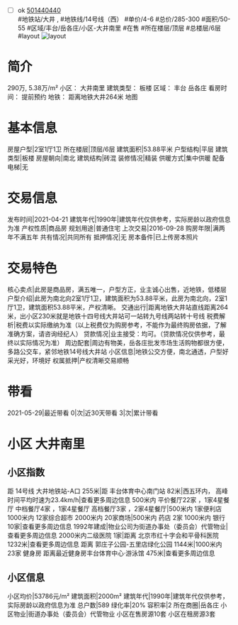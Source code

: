 - [ ] ok [501440440](https://bj.5i5j.com/ershoufang/501440440.html)  
 #地铁站/大井 ,  #地铁线/14号线（西）
#单价/4-6 #总价/285-300 #面积/50-55   #区域/丰台/岳各庄/小区-大井南里 #在售 #所在楼层/顶层 #总楼层/6层 #layout 
![layout](http://image2a.5i5j.com/bdir/layout/133293.jpg_P5.jpg) 
# 简介 
 290万,  5.38万/m² 
小区： 大井南里
建筑类型： 板楼
区域： 丰台 岳各庄
看房时间： 提前预约
地铁： 距离地铁大井264米 地图
# 基本信息 
 房屋户型|2室1厅1卫
所在楼层|顶层/6层
建筑面积|53.88平米
户型结构|平层
建筑类型|板楼
房屋朝向|南北
建筑结构|砖混
装修情况|精装
供暖方式|集中供暖
配备电梯|无
# 交易信息 
 发布时间|2021-04-21
建筑年代|1990年|建筑年代仅供参考，实际房龄以政府信息为准
产权性质|商品房
规划用途|普通住宅
上次交易|2016-09-28
购房年限|满两年不满五年
共有情况|共同所有
抵押情况|无
房本备件|已上传房本照片
# 交易特色 
 核心卖点|此房是商品房，满五唯一，户型方正，业主诚心出售，近地铁，低楼层
户型介绍|此房为南北向2室1厅1卫，建筑面积为53.88平米，此房为南北向，2室1厅1卫，建筑面积53.88平米，产权清晰。
交通出行|距离地铁大井站直线距离264米，出小区230米就是地铁十四号线大井站可一站转九号线两站转十号线
税费解析|税费以实际缴纳为准（以上税费仅为购房参考，不能作为最终购房依据，了解准确方案，请咨询经纪人）
贷款情况|业主接受：均可。（贷款情况仅供参考，最终以实际情况为准）
周边配套|周边有物美，岳各庄批发市场生活购物都很方便，多路公交车，紧邻地铁14号线大井站
小区信息|地铁公交方便，南北通透，户型好采光好，环境好
权属抵押|产权清晰交易顺畅
# 带看 
 2021-05-29|最近带看	 0|次|近30天带看	 3|次|累计带看
# 小区 大井南里
## 小区指数 
 距 14号线 大井地铁站-A口 255米|距 丰台体育中心南门站 82米|西五环内， 高峰时间平均时速为23.4km/h|查看更多周边信息
500米内 平价餐厅22家 ，1家4星餐厅
中档餐厅4家 ，1家4星餐厅
高档餐厅3家 ，2家4星餐厅|500米内 1家便利店
1000米内 12家综合超市
2000米内 20家商场|500米内 药店 2家
1000米内 银行 10家|查看更多周边信息
1992年建成|物业公司为街道办事处（委员会）代管物业|查看更多周边信息
2000米内二级医院 1家|距离 北京市红十字会和平骨科医院  1232米|查看更多周边信息
距离 郭庄子公园-五里店绿化公园 1144米|1000米内 23家 健身房
距离最近健身房丰台体育中心·游泳馆 475米|查看更多周边信息
## 小区信息 
 小区均价|53786元/m²
建筑面积|2000m²
建筑年代|1990年|建筑年代仅供参考，实际房龄以政府信息为准
总户数|589
绿化率|20%
容积率|2
所在商圈|岳各庄
小区物业|街道办事处（委员会）代管物业
小区在售房源10套
小区在租房源3套
